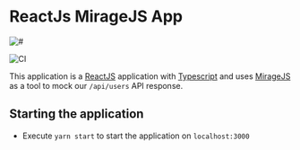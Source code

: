 # ReactJs MirageJS App

<img src="https://user-images.githubusercontent.com/29547780/92225372-089bef00-ee9b-11ea-9ace-62d36795a28a.png" alt="#"/>

![CI](https://github.com/Artemas-Muzanenhamo/reactjs-miragejs/workflows/CI/badge.svg?branch=develop)

This application is a [ReactJS](https://reactjs.org/) application with [Typescript](https://www.typescriptlang.org/) and uses 
[MirageJS](https://miragejs.com/docs/getting-started/introduction/) as a tool to mock our `/api/users` API response. 

## Starting the application

* Execute `yarn start` to start the application on `localhost:3000`
